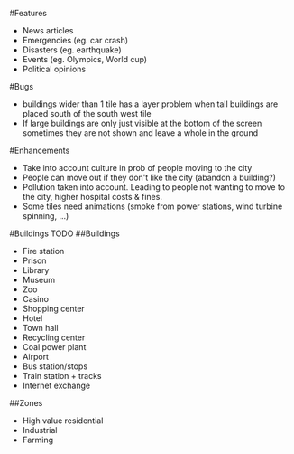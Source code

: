 
#Features
- News articles
- Emergencies (eg. car crash)
- Disasters (eg. earthquake)
- Events (eg. Olympics, World cup)
- Political opinions

#Bugs
- buildings wider than 1 tile has a layer problem when tall buildings are placed south of the south west tile
- If large buildings are only just visible at the bottom of the screen sometimes they are not shown and leave a whole in the ground

#Enhancements
- Take into account culture in prob of people moving to the city
- People can move out if they don't like the city (abandon a building?)
- Pollution taken into account. Leading to people not wanting to move to the city, higher hospital costs & fines.
- Some tiles need animations (smoke from power stations, wind turbine spinning, ...)


#Buildings TODO
##Buildings
- Fire station
- Prison
- Library
- Museum
- Zoo
- Casino
- Shopping center
- Hotel
- Town hall
- Recycling center
- Coal power plant
- Airport
- Bus station/stops
- Train station + tracks
- Internet exchange

##Zones
- High value residential
- Industrial
- Farming


